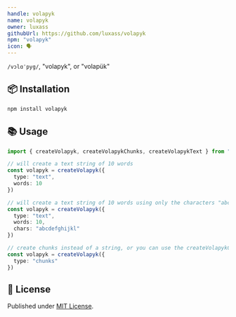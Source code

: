```yaml
---
handle: volapyk
name: volapyk
owner: luxass
githubUrl: https://github.com/luxass/volapyk
npm: "volapyk"
icon: 🗣
---
```


`/vɔlɑˈpyg/`, "volapyk", or "volapük"

## 📦 Installation

```sh
npm install volapyk
```

## 📚 Usage

```ts
import { createVolapyk, createVolapykChunks, createVolapykText } from "volapyk"

// will create a text string of 10 words
const volapyk = createVolapyk({
  type: "text",
  words: 10
})

// will create a text string of 10 words using only the characters "abcdefghijkl"
const volapyk = createVolapyk({
  type: "text",
  words: 10,
  chars: "abcdefghijkl"
})

// create chunks instead of a string, or you can use the createVolapykChunks function
const volapyk = createVolapyk({
  type: "chunks"
})
```

## 📄 License

Published under [MIT License](https://github.com/luxass/volapyk/blob/main/LICENSE).
